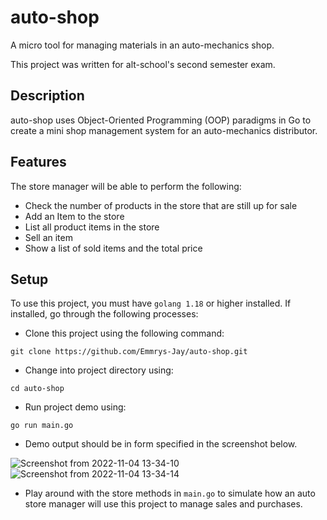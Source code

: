 # auto-shop
A micro tool for managing materials in an auto-mechanics shop.

This project was written for alt-school's second semester exam.

## Description

auto-shop uses Object-Oriented Programming (OOP) paradigms in Go to create a mini shop
management system for an auto-mechanics distributor. 

## Features

The store manager will be able to perform the following: 

- Check the number of products in the store that are still up for sale
- Add an Item to the store
- List all product items in the store
- Sell an item
- Show a list of sold items and the total price

## Setup

To use this project, you must have `golang 1.18` or higher installed. If installed, go through
the following processes:

- Clone this project using the following command: 

```shell
git clone https://github.com/Emmrys-Jay/auto-shop.git
```

- Change into project directory using:

```shell
cd auto-shop
```

- Run project demo using:
```shell
go run main.go
```

- Demo output should be in form specified in the screenshot below.

![Screenshot from 2022-11-04 13-34-10](https://user-images.githubusercontent.com/63949797/200057365-2798a6c7-8ee6-47c0-9ca3-d6293e511b32.png)
![Screenshot from 2022-11-04 13-34-14](https://user-images.githubusercontent.com/63949797/200057372-d8991411-7e9a-43d5-8929-acd69df4f5e7.png)


- Play around with the store methods in `main.go` to simulate how an auto store 
manager will use this project to manage sales and purchases.











